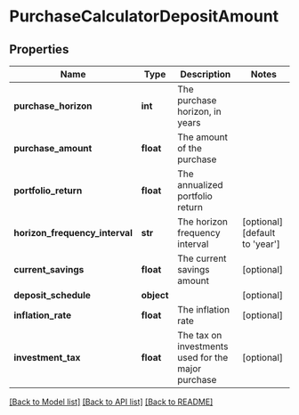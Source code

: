 # PurchaseCalculatorDepositAmount

## Properties
Name | Type | Description | Notes
------------ | ------------- | ------------- | -------------
**purchase_horizon** | **int** | The purchase horizon, in years | 
**purchase_amount** | **float** | The amount of the purchase | 
**portfolio_return** | **float** | The annualized portfolio return | 
**horizon_frequency_interval** | **str** | The horizon frequency interval | [optional] [default to 'year']
**current_savings** | **float** | The current savings amount | [optional] 
**deposit_schedule** | **object** |  | [optional] 
**inflation_rate** | **float** | The inflation rate | [optional] 
**investment_tax** | **float** | The tax on investments used for the major purchase | [optional] 

[[Back to Model list]](../README.md#documentation-for-models) [[Back to API list]](../README.md#documentation-for-api-endpoints) [[Back to README]](../README.md)


